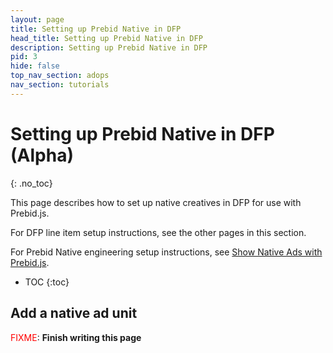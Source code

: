 ```yaml
---
layout: page
title: Setting up Prebid Native in DFP
head_title: Setting up Prebid Native in DFP
description: Setting up Prebid Native in DFP
pid: 3
hide: false
top_nav_section: adops
nav_section: tutorials
---
```


# Setting up Prebid Native in DFP (Alpha)
{: .no_toc}

This page describes how to set up native creatives in DFP for use with Prebid.js.

For DFP line item setup instructions, see the other pages in this section.

For Prebid Native engineering setup instructions, see
[Show Native Ads with Prebid.js]({{site.github.url}}/dev-docs/show-native-ads.html).

* TOC
{:toc}

## Add a native ad unit

<span style="color: rgb(255,0,0);">FIXME</span>: <strong>Finish writing this page</strong>
